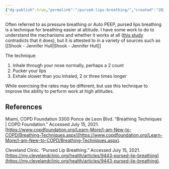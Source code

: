 ```yaml
---
{"dg-publish":true,"permalink":"/pursed-lips-breathing/","created":"2024-03-05T20:37:41.000-05:00","updated":"2024-03-05T20:37:41.000-05:00"}
---
```



Often referred to as pressure breathing or Auto PEEP, pursed lips breathing is a technique for breathing easier at altitude. I have some work to do to understand the mechanisms and whether it works at all ([this study](https://www.ncbi.nlm.nih.gov/pmc/articles/PMC3871630/) contradicts that it does), but it is attested to in a variety of sources such as [[Shook - Jennifer Hull\|Shook - Jennifer Hull]]

The technique:

1. Inhale through your nose normally, perhaps a 2 count
2. Pucker your lips
3. Exhale slower than you inhaled, 2 or three times longer 

While exercising the rates may be different, but use this technique to improve the ability to perform work at high altitudes.

## References

Miami, COPD Foundation 3300 Ponce de Leon Blvd. “Breathing Techniques | COPD Foundation.” Accessed July 15, 2021. [https://www.copdfoundation.org/Learn-More/I-am-New-to-COPD/Breathing-Techniques.aspx](https://www.copdfoundation.org/Learn-More/I-am-New-to-COPD/Breathing-Techniques.aspx).


Cleveland Clinic. “Pursed Lip Breathing.” Accessed July 15, 2021. [https://my.clevelandclinic.org/health/articles/9443-pursed-lip-breathing](https://my.clevelandclinic.org/health/articles/9443-pursed-lip-breathing).